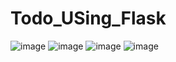 # Todo_USing_Flask
![image](https://user-images.githubusercontent.com/59255420/205924200-09047d79-2d50-4c6c-abe6-f5aeec11a9fd.png)
![image](https://user-images.githubusercontent.com/59255420/205924288-b86f1cec-4dda-4a89-87be-6bce223b3d88.png)
![image](https://user-images.githubusercontent.com/59255420/205924565-fc9c742b-1ed8-480f-8ef1-3a2142989252.png)
![image](https://user-images.githubusercontent.com/59255420/205924686-14703030-fcff-4f67-af80-2fe5d55c7e5b.png)
